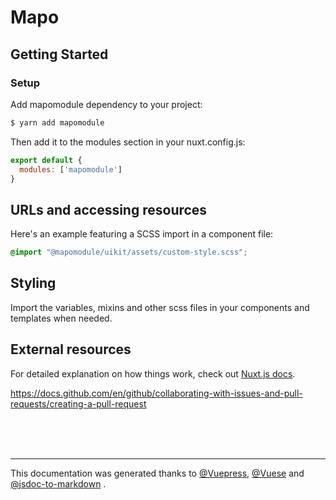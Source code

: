 # Mapo

## Getting Started

### Setup
Add mapomodule dependency to your project:

```sh
$ yarn add mapomodule
```

Then add it to the modules section in your nuxt.config.js:

```js
export default {
  modules: ['mapomodule']
}
```


## URLs and accessing resources
Here's an example featuring a SCSS import in a component file:

```scss
@import "@mapomodule/uikit/assets/custom-style.scss";
```


## Styling
Import the variables, mixins and other scss files 
in your components and templates when needed.


## External resources

For detailed explanation on how things work, check out [Nuxt.js docs](https://nuxtjs.org).

https://docs.github.com/en/github/collaborating-with-issues-and-pull-requests/creating-a-pull-request

<br><br><br>

* * * 
This documentation was generated thanks to [@Vuepress](https://vuepress.vuejs.org/), [@Vuese](https://vuese.org/) and [@jsdoc-to-markdown](https://github.com/jsdoc2md/jsdoc-to-markdown#readme) .
